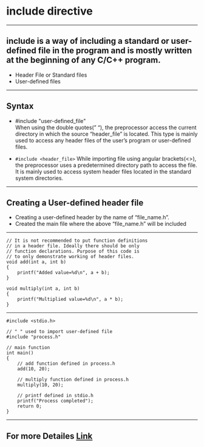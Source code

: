# include directive

---

## include is a way of including a standard or user-defined file in the program and is mostly written at the beginning of any C/C++ program.

- Header File or Standard files
- User-defined files

---

## Syntax

- #include "user-defined_file"  
  When using the double quotes(” “), the preprocessor access the current directory in which the source “header_file” is located. This type is mainly used to access any header files of the user’s program or user-defined files.

- `#include <header_file>`
  While importing file using angular brackets(<>), the preprocessor uses a predetermined directory path to access the file. It is mainly used to access system header files located in the standard system directories.

---

## Creating a User-defined header file

- Creating a user-defined header by the name of “file_name.h”.
- Created the main file where the above “file_name.h” will be included

---

```
// It is not recommended to put function definitions
// in a header file. Ideally there should be only
// function declarations. Purpose of this code is
// to only demonstrate working of header files.
void add(int a, int b)
{
    printf("Added value=%d\n", a + b);
}

void multiply(int a, int b)
{
    printf("Multiplied value=%d\n", a * b);
}
```

---

```
#include <stdio.h>

// " " used to import user-defined file
#include "process.h"

// main function
int main()
{
    // add function defined in process.h
    add(10, 20);

    // multiply function defined in process.h
    multiply(10, 20);

    // printf defined in stdio.h
    printf("Process completed");
    return 0;
}
```

---

## For more Detailes [Link](https://www.geeksforgeeks.org/c-c-include-directive-with-examples/)
